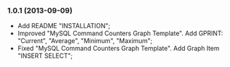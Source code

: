 ### 1.0.1 (2013-09-09)
* Add README "INSTALLATION";
* Improved "MySQL Command Counters Graph Template". Add GPRINT: "Current", "Average", "Minimum", "Maximum";
* Fixed "MySQL Command Counters Graph Template". Add Graph Item "INSERT SELECT";



